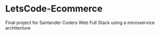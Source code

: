 # LetsCode-Ecommerce
Final project for Santander Coders Web Full Stack using a microservice architecture
